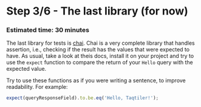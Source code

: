 # Step 3/6 - The last library (for now)
### Estimated time: 30 minutes

The last library for tests is [chai](https://www.chaijs.com/). Chai is a very complete library that handles assertion, i.e., checking if the result has the values that were expected to have. As usual, take a look at theis docs, install it on your project and try to use the `expect` function to compare the return of your `Hello` query with the expected value.

Try to use these functions as if you were writing a sentence, to improve readability. For example:

```typescript
expect(queryResponseField).to.be.eq('Hello, Taqtiler!');
```